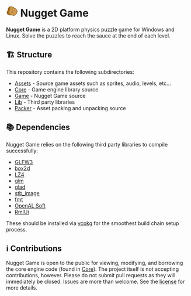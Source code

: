 # <img src="Assets/sprites/nugget.png" /> Nugget Game

**Nugget Game** is a 2D platform physics puzzle game for Windows and Linux. Solve the puzzles to reach the sauce at
the end of each level.

## 🏗️ Structure

This repository contains the following subdirectories:

- [Assets](Assets) - Source game assets such as sprites, audio, levels, etc...
- [Core](Core) - Game engine library source
- [Game](Game) - Nugget Game source
- [Lib](Lib) - Third party libraries
- [Packer](Packer) - Asset packing and unpacking source

## 📚 Dependencies

Nugget Game relies on the following third party libraries to compile successfully:

- [GLFW3](https://www.glfw.org/)
- [box2d](https://box2d.org/)
- [LZ4](https://github.com/lz4/lz4)
- [glm](https://github.com/g-truc/glm)
- [glad](https://glad.dav1d.de/)
- [stb_image](https://github.com/nothings/stb/blob/master/stb_image.h)
- [fmt](https://github.com/fmtlib/fmt)
- [OpenAL Soft](https://github.com/kcat/openal-soft)
- [RmlUi](https://github.com/mikke89/RmlUi)

These should be installed via [vcpkg]() for the smoothest build chain setup process.

## ℹ️ Contributions

Nugget Game is open to the public for viewing, modifying, and borrowing the core engine code (found
in [Core](Core)).
The
project itself
is not accepting contributions, however. Please do not submit pull requests as they will immediately be
closed. Issues are more than welcome. See the [license](LICENSE.md) for more details.